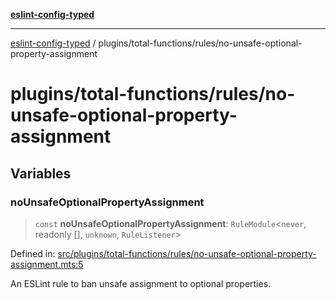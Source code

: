 [**eslint-config-typed**](../../../README.md)

---

[eslint-config-typed](../../../README.md) / plugins/total-functions/rules/no-unsafe-optional-property-assignment

# plugins/total-functions/rules/no-unsafe-optional-property-assignment

## Variables

### noUnsafeOptionalPropertyAssignment

> `const` **noUnsafeOptionalPropertyAssignment**: `RuleModule`\<`never`, readonly \[\], `unknown`, `RuleListener`\>

Defined in: [src/plugins/total-functions/rules/no-unsafe-optional-property-assignment.mts:5](https://github.com/noshiro-pf/eslint-config-typed/blob/main/src/plugins/total-functions/rules/no-unsafe-optional-property-assignment.mts#L5)

An ESLint rule to ban unsafe assignment to optional properties.

